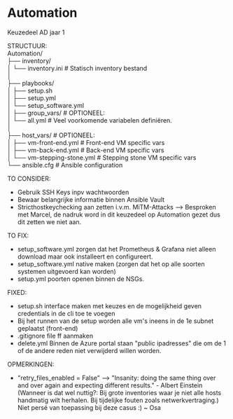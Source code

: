 # Automation
 Keuzedeel AD jaar 1

 STRUCTUUR:<br />
 Automation/ <br />
├── inventory/ <br />
│   └── inventory.ini          # Statisch inventory bestand <br />
│ <br />
├── playbooks/ <br />
│   ├── setup.sh   <br />
│   ├── setup.yml            <br />
│   └── setup_software.yml     <br />
│
├── group_vars/				   # OPTIONEEL:<br />
│   └── all.yml                # Veel voorkomende variabelen definiëren.<br />
│<br />
├── host_vars/				   # OPTIONEEL:<br />
│   ├── vm-front-end.yml       # Front-end VM specific vars<br />
│   ├── vm-back-end.yml        # Back-end VM specific vars<br />
│   └── vm-stepping-stone.yml  # Stepping stone VM specific vars<br />
└── ansible.cfg                # Ansible configuration<br />
 
 
 TO CONSIDER:
- Gebruik SSH Keys inpv wachtwoorden
- Bewaar belangrijke informatie binnen Ansible Vault
- Stricthostkeychecking aan zetten i.v.m. MiTM-Attacks --> Besproken met Marcel, de nadruk word in dit keuzedeel op Automation gezet dus dit zetten we niet aan.

 TO FIX:
 - setup_software.yml zorgen dat het Prometheus & Grafana niet alleen download maar ook installeert en configureert.
 - setup_software.yml native maken (zorgen dat het op alle soorten systemen uitgevoerd kan worden)
 - setup.yml poorten openen binnen de NSGs.

 
 
 
FIXED:
 - setup.sh interface maken met keuzes en de mogelijkheid geven credentials in de cli toe te voegen
 - Bij het runnen van de setup worden alle vm's ineens in de 1e subnet geplaatst (front-end)
 - .gitignore file ff aanmaken
 - delete.yml Binnen de Azure portal staan "public ipadresses" die om de 1 of de andere reden niet verwijderd willen worden.
  
OPMERKINGEN:
 - "retry_files_enabled = False" --> "Insanity: doing the same thing over and over again and expecting different results." - Albert Einstein
  (Wanneer is dat wel nuttig?:
  Bij grote inventories waar je niet alle hosts handmatig wilt herhalen.
  Bij tijdelijke fouten zoals netwerkvertraging.)
  Niet persé van toepassing bij deze casus :) ~ Osa
  